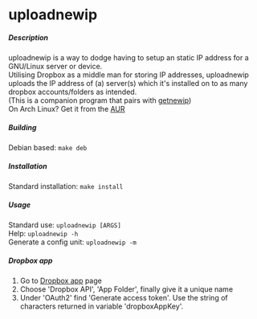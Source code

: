 # uploadnewip  

##### Description  
uploadnewip is a way to dodge having to setup an static IP address for a GNU/Linux server or device.  
Utilising Dropbox as a middle man for storing IP addresses, uploadnewip uploads the IP address of (a) server(s) which it's installed on to as many dropbox accounts/folders as intended.  
(This is a companion program that pairs with [getnewip](https://github.com/BobyMCbobs/getnewip))  
On Arch Linux? Get it from the [AUR](https://aur.archlinux.org/packages/uploadnewip)  

##### Building
Debian based: `make deb`  

##### Installation
Standard installation: `make install`  

##### Usage
Standard use: `uploadnewip [ARGS]`   
Help: `uploadnewip -h`  
Generate a config unit: `uploadnewip -m`  

##### Dropbox app  
1. Go to [Dropbox app](https://www.dropbox.com/developers/apps) page  
2. Choose 'Dropbox API', 'App Folder', finally give it a unique name  
3. Under 'OAuth2' find 'Generate access token'. Use the string of characters returned in variable 'dropboxAppKey'.  
